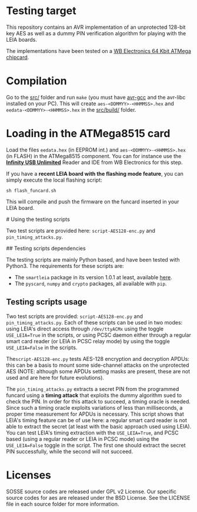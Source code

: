# Testing target

This repository contains an AVR implementation of an unprotected 128-bit key AES as well as a dummy PIN verification
algorithm for playing with the LEIA boards.

The implementations have been tested on a 
[WB Electronics 64 Kbit ATMega chipcard](http://www.infinityusb.com/default.asp?show=store&ProductGrp=8).

# Compilation

Go to the [src/](src/) folder and run ``make`` (you must have [avr-gcc](https://gcc.gnu.org/wiki/avr-gcc) and the avr-libc installed on your PC). This will create ``aes-<DDMMYY>-<HHMMSS>.hex`` and ``eedata-<DDMMYY>-<HHMMSS>.hex`` in the [src/build/](src/build/) folder. 


# Loading in the ATMega8515 card

Load the files ``eedata.hex`` (in EEPROM int.) and ``aes-<DDMMYY>-<HHMMSS>.hex`` (in FLASH) in the ATMega8515 component. You can for instance use the [**Infinity USB Unlimited**](http://www.infinityusb.com/default.asp?show=store&ProductID=11) Reader and IDE from WB Electronics for this step.

If you have a **recent LEIA board with the flashing mode feature**, you can simply execute the local flashing script:

```
sh flash_funcard.sh
```

This will compile and push the firmware on the funcard inserted in your LEIA board.

# Using the testing scripts

Two test scripts are provided here: `script-AES128-enc.py` and `pin_timing_attacks.py`.

## Testing scripts dependencies

The testing scripts are mainly Python based, and have been tested with Python3. The requirements for these scripts are:

  * The `smartleia` package in its version 1.0.1 at least, available [here](https://github.com/h2lab/smartleia).
  * The `pyscard`, `numpy` and `crypto` packages, all available with `pip`.

## Testing scripts usage

Two test scripts are provided: `script-AES128-enc.py` and `pin_timing_attacks.py`. Each of these scripts can be used in two modes: using LEIA's
direct access through `/dev/ttyACMx` using the toggle `USE_LEIA=True` in the scripts, or using PCSC daemon either through a regular smart card reader
(or LEIA in PCSC relay mode) by using the toggle `USE_LEIA=False` in the scripts.

The`script-AES128-enc.py` tests AES-128 encryption and decryption APDUs: this can be a basis to mount some side-channel attacks on the unprotected
AES (NOTE: although some APDUs setting masks are present, these are not used and are here for future evolutions).

The `pin_timing_attacks.py` extracts a secret PIN from the programmed funcard using a **timing attack** that exploits the dummy algorithm
sued to check the PIN. In order for this attack to succeed, a timing oracle is needed. Since such a timing oracle exploits variations
of less than milliseconds, a proper time measurement for APDUs is necessary. This script shows that LEIA's timing feature can be of
use here: a regular smart card reader is not able to extract the secret (at least with the basic approach used using LEIA). You
can test LEIA's timing extraction with the `USE_LEIA=True`, and PCSC based (using a regular reader or LEIA in PCSC mode) using the
`USE_LEIA=False` toggle in the script. The first one should extract the secret PIN successfully, while the second will not succeed.



# Licenses

SOSSE source codes are released under GPL v2 License. Our specific source codes for aes are released under the BSD License. See the LICENSE file in each source folder for more information. 


